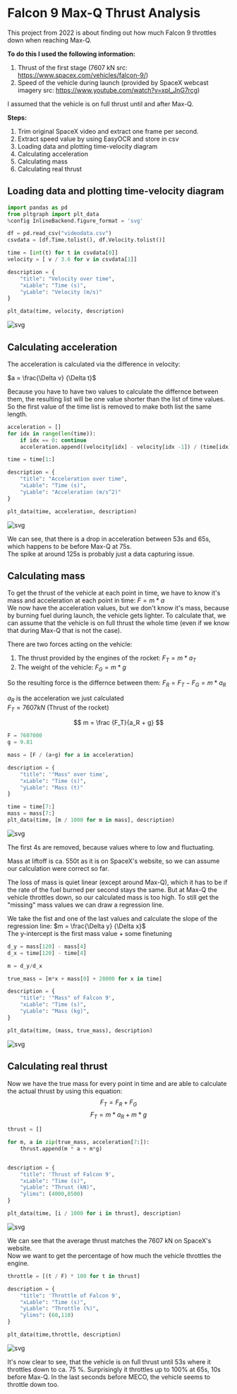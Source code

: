 # Falcon 9 Max-Q Thrust Analysis
This project from 2022 is about finding out how much Falcon 9 throttles down when reaching Max-Q.

**To do this I used the following information:**
1. Thrust of the first stage (7607 kN src: https://www.spacex.com/vehicles/falcon-9/)
2. Speed of the vehicle during launch (provided by SpaceX webcast imagery src: https://www.youtube.com/watch?v=xpl_JnG7rcg)

I assumed that the vehicle is on full thrust until and after Max-Q. 

**Steps:**
1. Trim original SpaceX video and extract one frame per second.
1. Extract speed value by using EasyOCR and store in csv
1. Loading data and plotting time-velocity diagram
1. Calculating acceleration
1. Calculating mass 
1. Calculating real thrust

## Loading data and plotting time-velocity diagram


```python
import pandas as pd
from pltgraph import plt_data
%config InlineBackend.figure_format = 'svg'

df = pd.read_csv("videodata.csv")
csvdata = [df.Time.tolist(), df.Velocity.tolist()]

time = [int(t) for t in csvdata[0]]
velocity = [ v / 3.6 for v in csvdata[1]]

description = {
    "title": "Velocity over time",
    "xLable": "Time (s)",
    "yLable": "Velocity (m/s)"
}

plt_data(time, velocity, description)
```


    
![svg](svg/output_2_0.svg)
    


## Calculating acceleration
The acceleration is calculated via the difference in velocity:

$a = \frac{\Delta v} {\Delta t}$

Because you have to have two values to calculate the differnce between them, the resulting list will be one value shorter than the list of time values. So the first value of the time list is removed to make both list the same length.


```python
acceleration = []
for idx in range(len(time)):
    if idx == 0: continue
    acceleration.append((velocity[idx] - velocity[idx -1]) / (time[idx] - time[idx-1]))

time = time[1:]

description = {
    "title": "Acceleration over time",
    "xLable": "Time (s)",
    "yLable": "Acceleration (m/s^2)"
}

plt_data(time, acceleration, description)
```


    
![svg](svg/output_4_0.svg)
    


We can see, that there is a drop in acceleration between 53s and 65s, which happens to be before Max-Q at 75s.  
The spike at around 125s is probably just a data capturing issue.

## Calculating mass
To get the thrust of the vehicle at each point in time, we have to know it's mass and acceleration at each point in time: $F = m * a$  
We now have the acceleration values, but we don't know it's mass, because by burning fuel during launch, the vehicle gets lighter. To calculate that, we can assume that the vehicle is on full thrust the whole time (even if we know that during Max-Q that is not the case). 

There are two forces acting on the vehicle:  
1. The thrust provided by the engines of the rocket: $F_T = m * a_T$
2. The weight of the vehicle: $F_G = m * g$

So the resulting force is the differnce between them: $F_R = F_T - F_G = m * a_R$

$a_R$ is the acceleration we just calculated  
$F_T = 7607 kN$ (Thrust of the rocket)

$$ m = \frac {F_T}{a_R + g} $$


```python
F = 7607000 
g = 9.81

mass = [F / (a+g) for a in acceleration]

description = {
    "title": '"Mass" over time',
    "xLable": "Time (s)",
    "yLable": "Mass (t)"
}

time = time[7:]
mass = mass[7:]
plt_data(time, [m / 1000 for m in mass], description)
```


    
![svg](svg/output_7_0.svg)
    


The first 4s are removed, because values where to low and fluctuating.  

Mass at liftoff is ca. 550t as it is on SpaceX's website, so we can assume our calculation were correct so far.  
 
The loss of mass is quiet linear (except around Max-Q), which it has to be if the rate of the fuel burned per second stays the same. But at Max-Q the vehicle throttles down, so our calculated mass is too high. To still get the "missing" mass values we can draw a regression line. 

We take the fist and one of the last values and calculate the slope of the regression line:  $m = \frac{\Delta y} {\Delta x}$  
The y-intercept is the first mass value + some finetuning 



```python
d_y = mass[120] - mass[4]
d_x = time[120] - time[4]

m = d_y/d_x

true_mass = [m*x + mass[0] + 28000 for x in time]

description = {
    "title": '"Mass" of Falcon 9',
    "xLable": "Time (s)",
    "yLable": "Mass (kg)",
}

plt_data(time, (mass, true_mass), description)
```


    
![svg](svg/output_9_0.svg)
    


## Calculating real thrust
Now we have the true mass for every point in time and are able to calculate the actual thrust by using this equation: 
$$ F_T = F_R + F_G  $$
$$ F_T = m * a_R + m * g $$


```python
thrust = []

for m, a in zip(true_mass, acceleration[7:]):
    thrust.append(m * a + m*g)


description = {
    "title": 'Thrust of Falcon 9',
    "xLable": "Time (s)",
    "yLable": "Thrust (kN)",
    "ylims": (4000,8500)
}

plt_data(time, [i / 1000 for i in thrust], description)
```


    
![svg](svg/output_11_0.svg)
    


We can see that the average thrust matches the 7607 kN on SpaceX's website.  
Now we want to get the percentage of how much the vehicle throttles the engine.


```python
throttle = [(t / F) * 100 for t in thrust]

description = {
    "title": 'Throttle of Falcon 9',
    "xLable": "Time (s)",
    "yLable": "Throttle (%)",
    "ylims": (60,110)
}

plt_data(time,throttle, description)
```


    
![svg](svg/output_13_0.svg)
    


It's now clear to see, that the vehicle is on full thrust until 53s where it throttles down to ca. 75 %. Surprisingly it throttles up to 100% at 65s, 10s before Max-Q. In the last seconds before MECO, the vehicle seems to throttle down too. 
